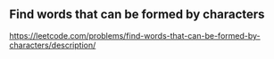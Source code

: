 ## Find words that can be formed by characters
https://leetcode.com/problems/find-words-that-can-be-formed-by-characters/description/
